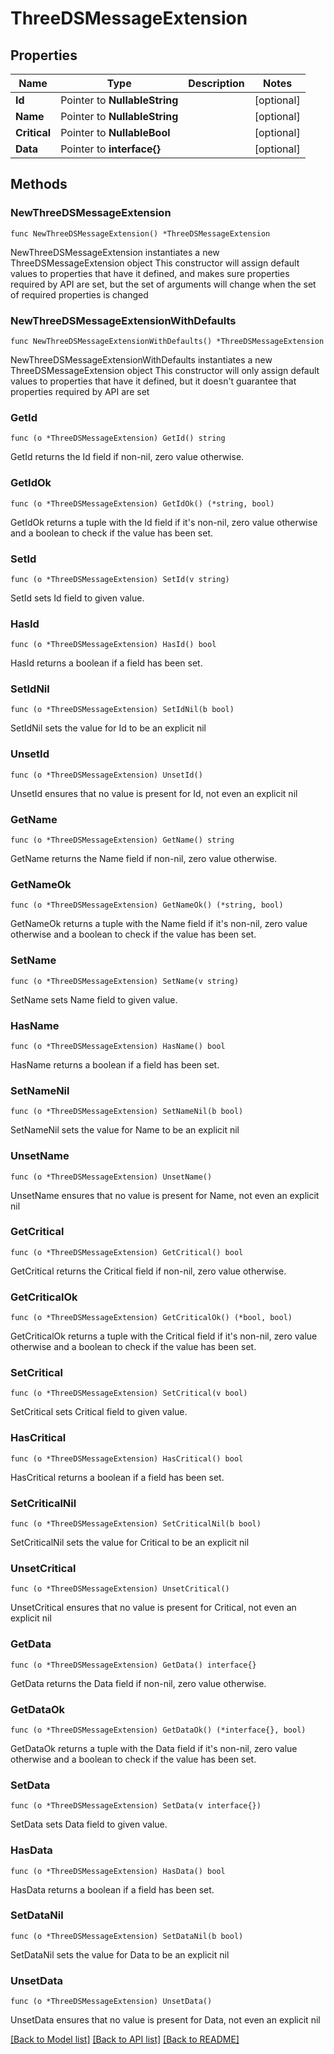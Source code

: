# ThreeDSMessageExtension

## Properties

Name | Type | Description | Notes
------------ | ------------- | ------------- | -------------
**Id** | Pointer to **NullableString** |  | [optional] 
**Name** | Pointer to **NullableString** |  | [optional] 
**Critical** | Pointer to **NullableBool** |  | [optional] 
**Data** | Pointer to **interface{}** |  | [optional] 

## Methods

### NewThreeDSMessageExtension

`func NewThreeDSMessageExtension() *ThreeDSMessageExtension`

NewThreeDSMessageExtension instantiates a new ThreeDSMessageExtension object
This constructor will assign default values to properties that have it defined,
and makes sure properties required by API are set, but the set of arguments
will change when the set of required properties is changed

### NewThreeDSMessageExtensionWithDefaults

`func NewThreeDSMessageExtensionWithDefaults() *ThreeDSMessageExtension`

NewThreeDSMessageExtensionWithDefaults instantiates a new ThreeDSMessageExtension object
This constructor will only assign default values to properties that have it defined,
but it doesn't guarantee that properties required by API are set

### GetId

`func (o *ThreeDSMessageExtension) GetId() string`

GetId returns the Id field if non-nil, zero value otherwise.

### GetIdOk

`func (o *ThreeDSMessageExtension) GetIdOk() (*string, bool)`

GetIdOk returns a tuple with the Id field if it's non-nil, zero value otherwise
and a boolean to check if the value has been set.

### SetId

`func (o *ThreeDSMessageExtension) SetId(v string)`

SetId sets Id field to given value.

### HasId

`func (o *ThreeDSMessageExtension) HasId() bool`

HasId returns a boolean if a field has been set.

### SetIdNil

`func (o *ThreeDSMessageExtension) SetIdNil(b bool)`

 SetIdNil sets the value for Id to be an explicit nil

### UnsetId
`func (o *ThreeDSMessageExtension) UnsetId()`

UnsetId ensures that no value is present for Id, not even an explicit nil
### GetName

`func (o *ThreeDSMessageExtension) GetName() string`

GetName returns the Name field if non-nil, zero value otherwise.

### GetNameOk

`func (o *ThreeDSMessageExtension) GetNameOk() (*string, bool)`

GetNameOk returns a tuple with the Name field if it's non-nil, zero value otherwise
and a boolean to check if the value has been set.

### SetName

`func (o *ThreeDSMessageExtension) SetName(v string)`

SetName sets Name field to given value.

### HasName

`func (o *ThreeDSMessageExtension) HasName() bool`

HasName returns a boolean if a field has been set.

### SetNameNil

`func (o *ThreeDSMessageExtension) SetNameNil(b bool)`

 SetNameNil sets the value for Name to be an explicit nil

### UnsetName
`func (o *ThreeDSMessageExtension) UnsetName()`

UnsetName ensures that no value is present for Name, not even an explicit nil
### GetCritical

`func (o *ThreeDSMessageExtension) GetCritical() bool`

GetCritical returns the Critical field if non-nil, zero value otherwise.

### GetCriticalOk

`func (o *ThreeDSMessageExtension) GetCriticalOk() (*bool, bool)`

GetCriticalOk returns a tuple with the Critical field if it's non-nil, zero value otherwise
and a boolean to check if the value has been set.

### SetCritical

`func (o *ThreeDSMessageExtension) SetCritical(v bool)`

SetCritical sets Critical field to given value.

### HasCritical

`func (o *ThreeDSMessageExtension) HasCritical() bool`

HasCritical returns a boolean if a field has been set.

### SetCriticalNil

`func (o *ThreeDSMessageExtension) SetCriticalNil(b bool)`

 SetCriticalNil sets the value for Critical to be an explicit nil

### UnsetCritical
`func (o *ThreeDSMessageExtension) UnsetCritical()`

UnsetCritical ensures that no value is present for Critical, not even an explicit nil
### GetData

`func (o *ThreeDSMessageExtension) GetData() interface{}`

GetData returns the Data field if non-nil, zero value otherwise.

### GetDataOk

`func (o *ThreeDSMessageExtension) GetDataOk() (*interface{}, bool)`

GetDataOk returns a tuple with the Data field if it's non-nil, zero value otherwise
and a boolean to check if the value has been set.

### SetData

`func (o *ThreeDSMessageExtension) SetData(v interface{})`

SetData sets Data field to given value.

### HasData

`func (o *ThreeDSMessageExtension) HasData() bool`

HasData returns a boolean if a field has been set.

### SetDataNil

`func (o *ThreeDSMessageExtension) SetDataNil(b bool)`

 SetDataNil sets the value for Data to be an explicit nil

### UnsetData
`func (o *ThreeDSMessageExtension) UnsetData()`

UnsetData ensures that no value is present for Data, not even an explicit nil

[[Back to Model list]](../README.md#documentation-for-models) [[Back to API list]](../README.md#documentation-for-api-endpoints) [[Back to README]](../README.md)


